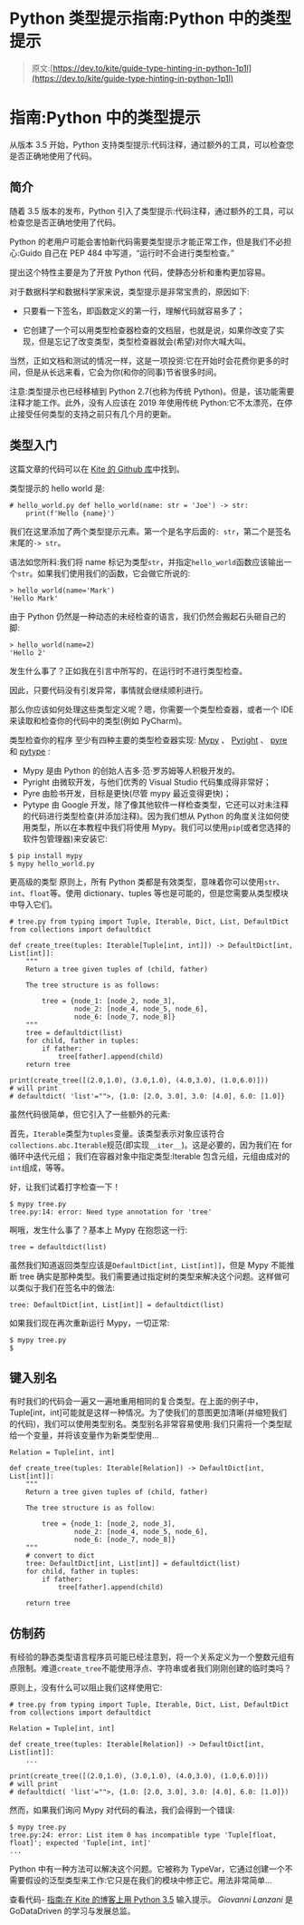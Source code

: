 # Python 类型提示指南:Python 中的类型提示

> 原文:[https://dev.to/kite/guide-type-hinting-in-python-1p1l](https://dev.to/kite/guide-type-hinting-in-python-1p1l)

# [](#guide-type-hinting-in-python)指南:Python 中的类型提示

从版本 3.5 开始，Python 支持类型提示:代码注释，通过额外的工具，可以检查您是否正确地使用了代码。

## [](#introduction)简介

随着 3.5 版本的发布，Python 引入了类型提示:代码注释，通过额外的工具，可以检查您是否正确地使用了代码。

Python 的老用户可能会害怕新代码需要类型提示才能正常工作，但是我们不必担心:Guido 自己在 PEP 484 中写道，“运行时不会进行类型检查。”

提出这个特性主要是为了开放 Python 代码，使静态分析和重构更加容易。

对于数据科学和数据科学家来说，类型提示是非常宝贵的，原因如下:

*   只要看一下签名，即函数定义的第一行，理解代码就容易多了；

*   它创建了一个可以用类型检查器检查的文档层，也就是说，如果你改变了实现，但是忘记了改变类型，类型检查器就会(希望)对你大喊大叫。

当然，正如文档和测试的情况一样，这是一项投资:它在开始时会花费你更多的时间，但是从长远来看，它会为你(和你的同事)节省很多时间。

注意:类型提示也已经移植到 Python 2.7(也称为传统 Python)。但是，该功能需要注释才能工作。此外，没有人应该在 2019 年使用传统 Python:它不太漂亮，在停止接受任何类型的支持之前只有几个月的更新。

## [](#getting-started-with-types)类型入门

这篇文章的代码可以在 [Kite 的 Github 库](https://github.com/kiteco/kite-python-blog-post-code/tree/master/python-typing)中找到。

类型提示的 hello world 是:

```
# hello_world.py def hello_world(name: str = 'Joe') -> str:
    print(f'Hello {name}') 
```

我们在这里添加了两个类型提示元素。第一个是名字后面的`: str`，第二个是签名末尾的`-> str`。

语法如您所料:我们将 name 标记为类型`str`，并指定`hello_world`函数应该输出一个`str`。如果我们使用我们的函数，它会做它所说的:

```
> hello_world(name='Mark')
'Hello Mark' 
```

由于 Python 仍然是一种动态的未经检查的语言，我们仍然会搬起石头砸自己的脚:

```
> hello_world(name=2)
'Hello 2' 
```

发生什么事了？正如我在引言中所写的，在运行时不进行类型检查。

因此，只要代码没有引发异常，事情就会继续顺利进行。

那么你应该如何处理这些类型定义呢？嗯，你需要一个类型检查器，或者一个 IDE 来读取和检查你的代码中的类型(例如 PyCharm)。

类型检查你的程序
至少有四种主要的类型检查器实现: [Mypy](http://mypy-lang.org/) 、 [Pyright](https://github.com/Microsoft/pyright) 、 [pyre](https://pyre-check.org/) 和 [pytype](https://github.com/google/pytype) :

*   Mypy 是由 Python 的创始人吉多·范·罗苏姆等人积极开发的。
*   Pyright 由微软开发，与他们优秀的 Visual Studio 代码集成得非常好；
*   Pyre 由脸书开发，目标是更快(尽管 mypy 最近变得更快)；
*   Pytype 由 Google 开发，除了像其他软件一样检查类型，它还可以对未注释的代码进行类型检查(并添加注释)。因为我们想从 Python 的角度关注如何使用类型，所以在本教程中我们将使用 Mypy。我们可以使用`pip`(或者您选择的软件包管理器)来安装它:

```
$ pip install mypy
$ mypy hello_world.py 
```

更高级的类型
原则上，所有 Python 类都是有效类型，意味着你可以使用`str`、`int`、`float`等。使用 dictionary、tuples 等也是可能的，但是您需要从类型模块中导入它们。

```
# tree.py from typing import Tuple, Iterable, Dict, List, DefaultDict
from collections import defaultdict

def create_tree(tuples: Iterable[Tuple[int, int]]) -> DefaultDict[int, List[int]]:
    """
    Return a tree given tuples of (child, father)

    The tree structure is as follows:

        tree = {node_1: [node_2, node_3], 
                node_2: [node_4, node_5, node_6],
                node_6: [node_7, node_8]}
    """
    tree = defaultdict(list) 
    for child, father in tuples:
        if father:
            tree[father].append(child)
    return tree

print(create_tree([(2.0,1.0), (3.0,1.0), (4.0,3.0), (1.0,6.0)]))
# will print
# defaultdict( 'list'="">, {1.0: [2.0, 3.0], 3.0: [4.0], 6.0: [1.0]} 
```

虽然代码很简单，但它引入了一些额外的元素:

首先，`Iterable`类型为`tuples`变量。该类型表示对象应该符合`collections.abc.Iterable`规范(即实现`__iter__`)。这是必要的，因为我们在 for 循环中迭代元组；
我们在容器对象中指定类型:Iterable 包含元组，元组由成对的`int`组成，等等。

好，让我们试着打字检查一下！

```
$ mypy tree.py
tree.py:14: error: Need type annotation for 'tree' 
```

啊哦，发生什么事了？基本上 Mypy 在抱怨这一行:

```
tree = defaultdict(list) 
```

虽然我们知道返回类型应该是`DefaultDict[int, List[int]]`，但是 Mypy 不能推断 tree 确实是那种类型。我们需要通过指定树的类型来解决这个问题。这样做可以类似于我们在签名中的做法:

```
tree: DefaultDict[int, List[int]] = defaultdict(list) 
```

如果我们现在再次重新运行 Mypy，一切正常:

```
$ mypy tree.py
$ 
```

## [](#type-aliases)键入别名

有时我们的代码会一遍又一遍地重用相同的复合类型。在上面的例子中，Tuple[int，int]可能就是这样一种情况。为了使我们的意图更加清晰(并缩短我们的代码)，我们可以使用类型别名。类型别名非常容易使用:我们只需将一个类型赋给一个变量，并将该变量作为新类型使用...

```
Relation = Tuple[int, int]

def create_tree(tuples: Iterable[Relation]) -> DefaultDict[int, List[int]]:
    """
    Return a tree given tuples of (child, father)

    The tree structure is as follow:

        tree = {node_1: [node_2, node_3], 
                node_2: [node_4, node_5, node_6],
                node_6: [node_7, node_8]}
    """
    # convert to dict
    tree: DefaultDict[int, List[int]] = defaultdict(list) 
    for child, father in tuples:
        if father:
            tree[father].append(child)

    return tree 
```

## [](#generics)仿制药

有经验的静态类型语言程序员可能已经注意到，将一个关系定义为一个整数元组有点限制。难道`create_tree`不能使用浮点、字符串或者我们刚刚创建的临时类吗？

原则上，没有什么可以阻止我们这样使用它:

```
# tree.py from typing import Tuple, Iterable, Dict, List, DefaultDict
from collections import defaultdict

Relation = Tuple[int, int]

def create_tree(tuples: Iterable[Relation]) -> DefaultDict[int, List[int]]:
    ...

print(create_tree([(2.0,1.0), (3.0,1.0), (4.0,3.0), (1.0,6.0)]))
# will print
# defaultdict( 'list'="">, {1.0: [2.0, 3.0], 3.0: [4.0], 6.0: [1.0]}) 
```

然而，如果我们询问 Mypy 对代码的看法，我们会得到一个错误:

```
$ mypy tree.py
tree.py:24: error: List item 0 has incompatible type 'Tuple[float, float]'; expected 'Tuple[int, int]'
... 
```

Python 中有一种方法可以解决这个问题。它被称为 TypeVar，它通过创建一个不需要假设的泛型类型来工作:它只是在我们的模块中修正它。用法非常简单...

查看代码- [指南:在 Kite 的博客上用 Python 3.5](https://kite.com/blog/python/type-hinting/) 输入提示。
*Giovanni Lanzani* 是 GoDataDriven 的学习与发展总监。